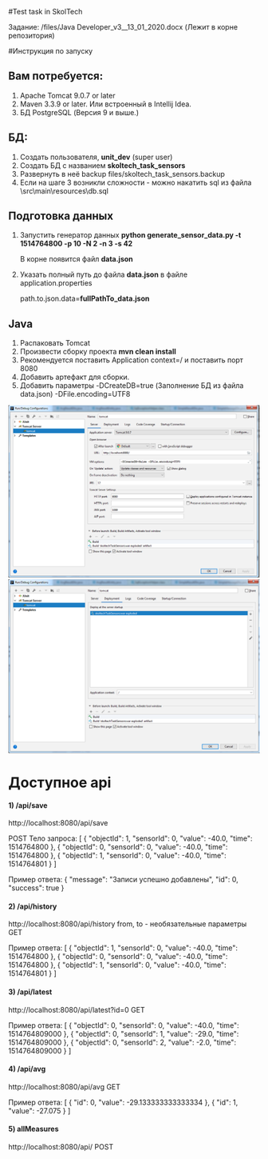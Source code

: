 
#Test task in SkolTech

Задание:
/files/Java Developer_v3__13_01_2020.docx (Лежит в корне репозитория)


#Инструкция по запуску

## Вам потребуется:

1) Apache Tomcat 9.0.7 or later
2) Maven 3.3.9 or later. Или встроенный в Intellij Idea.
3) БД PostgreSQL (Версия 9 и выше.)

## БД:

1) Создать пользователя, **unit_dev** (super user)
2) Создать БД с названием **skoltech_task_sensors**
3) Развернуть в неё backup files/skoltech_task_sensors.backup
4) Если на шаге 3 возникли сложности - можно накатить sql из файла \src\main\resources\db.sql

## Подготовка данных

1) Запустить генератор данных
**python generate_sensor_data.py -t 1514764800 -p 10 -N 2 -n 3 -s 42**

    В корне появится файл **data.json**

2) Указать полный путь до файла **data.json** в файле application.properties

    path.to.json.data=**fullPathTo_data.json**


## Java

1) Распаковать Tomcat
2) Произвести сборку проекта **mvn clean install**
3) Рекомендуется поставить Application context=/ и поставить порт 8080
4) Добавить артефакт для сборки.
5) Добавить параметры 
    -DCreateDB=true (Заполнение БД из файла data.json)
    -DFile.encoding=UTF8

![alt tag](files/2020-07-12_222943.png "Описание будет тут")​
![alt tag](files/2020-07-12_222906.png "Описание будет тут")​

# Доступное api

#### 1) /api/save
http://localhost:8080/api/save

POST
Тело запроса: 
[
	{
		"objectId": 1,
		"sensorId": 0,
		"value": -40.0,
		"time": 1514764800
	},
	{
		"objectId": 0,
		"sensorId": 0,
		"value": -40.0,
		"time": 1514764800
	},
	{
		"objectId": 1,
		"sensorId": 0,
		"value": -40.0,
		"time": 1514764801
	}
]

Пример ответа:
{
    "message": "Записи успешно добавлены",
    "id": 0,
    "success": true
}

#### 2) /api/history

http://localhost:8080/api/history
from, to - необязательные параметры
GET

Пример ответа:
[
	{
		"objectId": 1,
		"sensorId": 0,
		"value": -40.0,
		"time": 1514764800
	},
	{
		"objectId": 0,
		"sensorId": 0,
		"value": -40.0,
		"time": 1514764800
	},
	{
		"objectId": 1,
		"sensorId": 0,
		"value": -40.0,
		"time": 1514764801
	}
]

#### 3) /api/latest

http://localhost:8080/api/latest?id=0
GET

Пример ответа:
[
	{
		"objectId": 0,
		"sensorId": 0,
		"value": -40.0,
		"time": 1514764809000
	},
	{
		"objectId": 0,
		"sensorId": 1,
		"value": -29.0,
		"time": 1514764809000
	},
	{
		"objectId": 0,
		"sensorId": 2,
		"value": -2.0,
		"time": 1514764809000
	}
]

#### 4) /api/avg

http://localhost:8080/api/avg
GET

Пример ответа:
[
	{
		"id": 0,
		"value": -29.133333333333334
	},
	{
		"id": 1,
		"value": -27.075
	}
]

#### 5) allMeasures

http://localhost:8080/api/
POST



